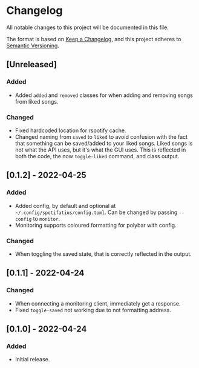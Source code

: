 # Changelog
All notable changes to this project will be documented in this file.

The format is based on [Keep a Changelog](https://keepachangelog.com/en/1.0.0/),
and this project adheres to [Semantic Versioning](https://semver.org/spec/v2.0.0.html).

## [Unreleased]

### Added
- Added `added` and `removed` classes for when adding and removing songs from liked songs.

### Changed
- Fixed hardcoded location for rspotify cache.
- Changed naming from `saved` to `liked` to avoid confusion with the fact that something can be saved/added to your liked songs. Liked songs is not what the API uses, but it's what the GUI uses. This is reflected in both the code, the now `toggle-liked` command, and class output.

## [0.1.2] - 2022-04-25
### Added
- Added config, by default and optional at `~/.config/spotifatius/config.toml`. Can be changed by passing `--config` to `monitor`.
- Monitoring supports coloured formatting for polybar with config.

### Changed
- When toggling the saved state, that is correctly reflected in the output.

## [0.1.1] - 2022-04-24
### Changed
- When connecting a monitoring client, immediately get a response.
- Fixed `toggle-saved` not working due to not formatting address.

## [0.1.0] - 2022-04-24
### Added
- Initial release.
